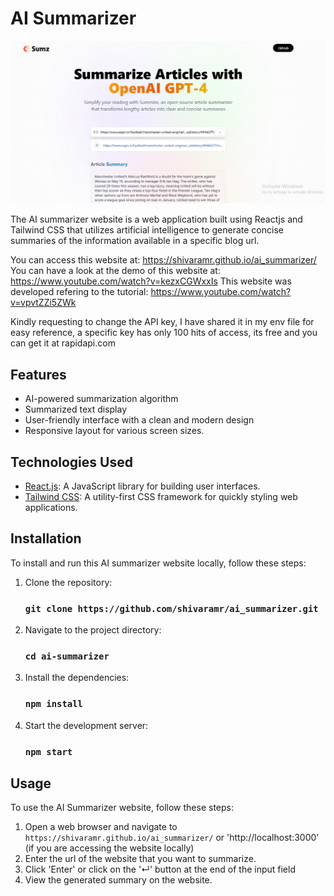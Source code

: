 # AI Summarizer
![AI Summarizer Screenshot](/public/ai_summarizer.jpg)

The AI summarizer website is a web application built using Reactjs and Tailwind CSS that utilizes artificial intelligence to generate concise summaries of the information available in a specific blog url.

You can access this website at: https://shivaramr.github.io/ai_summarizer/
You can have a look at the demo of this website at: https://www.youtube.com/watch?v=kezxCGWxxIs
This website was developed refering to the tutorial: https://www.youtube.com/watch?v=vpvtZZi5ZWk

Kindly requesting to change the API key, I have shared it in my env file for easy reference, a specific key has only 100 hits of access, its free and you can get it at rapidapi.com

## Features
- AI-powered summarization algorithm
- Summarized text display
- User-friendly interface with a clean and modern design
- Responsive layout for various screen sizes.

## Technologies Used
- [React.js](https://reactjs.org/): A JavaScript library for building user interfaces.
- [Tailwind CSS](https://tailwindcss.com/): A utility-first CSS framework for quickly styling web applications.

## Installation
To install and run this AI summarizer website locally, follow these steps:
1. Clone the repository:
    ### `git clone https://github.com/shivaramr/ai_summarizer.git`
2. Navigate to the project directory:
    ### `cd ai-summarizer`
3. Install the dependencies:
    ### `npm install`
4. Start the development server:
    ### `npm start`

## Usage
To use the AI Summarizer website, follow these steps:
1. Open a web browser and navigate to `https://shivaramr.github.io/ai_summarizer/` or 'http://localhost:3000' (if you are accessing the website locally)
2. Enter the url of the website that you want to summarize.
3. Click 'Enter' or click on the '↵' button at the end of the input field
4. View the generated summary on the website.
